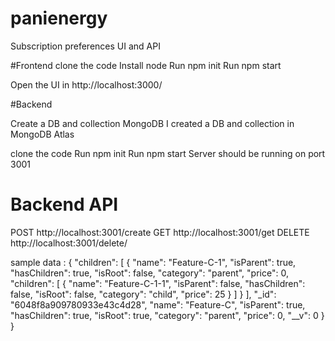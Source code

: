 # panienergy
Subscription preferences UI and API

#Frontend
clone the code 
Install node 
Run npm init
Run npm start 

Open the UI in http://localhost:3000/

#Backend

Create a DB and collection MongoDB 
I created a DB and collection in MongoDB Atlas 

clone the code
Run npm init
Run npm start
Server should be running on port 3001

# Backend API 
POST http://localhost:3001/create
GET http://localhost:3001/get
DELETE http://localhost:3001/delete/<name of the Subscription>
  
  sample data :
  {
        "children": [
            {
                "name": "Feature-C-1",
                "isParent": true,
                "hasChildren": true,
                "isRoot": false,
                "category": "parent",
                "price": 0,
                "children": [
                    {
                        "name": "Feature-C-1-1",
                        "isParent": false,
                        "hasChildren": false,
                        "isRoot": false,
                        "category": "child",
                        "price": 25
                    }
                ]
            }
        ],
        "_id": "6048f8a909780933e43c4d28",
        "name": "Feature-C",
        "isParent": true,
        "hasChildren": true,
        "isRoot": true,
        "category": "parent",
        "price": 0,
        "__v": 0
    }
}
  
